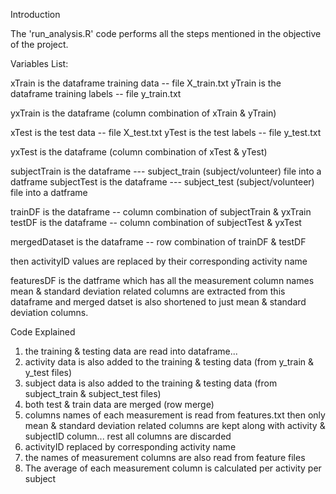 Introduction

The 'run_analysis.R' code performs all the steps mentioned in the objective of the project.

Variables List:

xTrain is the dataframe training data -- file X_train.txt
yTrain is the dataframe training labels -- file y_train.txt

yxTrain is the dataframe (column combination of xTrain & yTrain)

xTest is the test data -- file X_test.txt
yTest is the test labels -- file y_test.txt

yxTest is the dataframe (column combination of xTest & yTest)

subjectTrain is the dataframe --- subject_train (subject/volunteer) file into a datframe
subjectTest is the dataframe --- subject_test (subject/volunteer) file into a datframe

trainDF is the dataframe -- column combination of subjectTrain & yxTrain
testDF is the dataframe -- column combination of subjectTest & yxTest

mergedDataset is the dataframe -- row combination of trainDF & testDF

then activityID values are replaced by their corresponding activity name

featuresDF is the datframe which has all the measurement column names
mean & standard deviation related columns are extracted from this dataframe
and merged datset is also shortened to just mean & standard deviation columns.


Code Explained

1. the training & testing data are read into dataframe...
2. activity data is also added to the training & testing data (from y_train & y_test files)
3. subject data is also added to the training & testing data (from subject_train & subject_test files)
4. both test & train data are merged (row merge)
5. columns names of each measurement is read from features.txt then only mean & standard deviation 
related columns are kept along with activity & subjectID column... rest all columns are discarded
6. activityID replaced by corresponding activity name
7. the names of measurement columns are also read from feature files
8. The average of each measurement column is calculated per activity per subject

